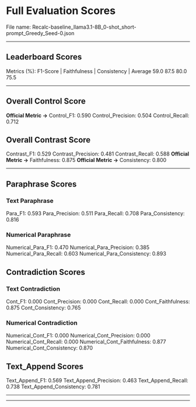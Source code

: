 # Full Evaluation Scores

File name: Recalc-baseline_llama3.1-8B_0-shot_short-prompt_Greedy_Seed-0.json


---

## Leaderboard Scores

Metrics (%): F1-Score | Faithfulness | Consistency | Average
                59.0        87.5          80.0        75.5

---

## Overall Control Score

**Official Metric ->** Control_F1: 0.590
Control_Precision: 0.504
Control_Recall: 0.712

## Overall Contrast Score

Contrast_F1: 0.529
Contrast_Precision: 0.481
Contrast_Recall: 0.588
**Official Metric ->** Faithfulness: 0.875
**Official Metric ->** Consistency: 0.800

---


## Paraphrase Scores


### Text Paraphrase

Para_F1: 0.593
Para_Precision: 0.511
Para_Recall: 0.708
Para_Consistency: 0.816


### Numerical Paraphrase

Numerical_Para_F1: 0.470
Numerical_Para_Precision: 0.385
Numerical_Para_Recall: 0.603
Numerical_Para_Consistency: 0.893


## Contradiction Scores


### Text Contradiction

Cont_F1: 0.000
Cont_Precision: 0.000
Cont_Recall: 0.000
Cont_Faithfulness: 0.875
Cont_Consistency: 0.765


### Numerical Contradiction

Numerical_Cont_F1: 0.000
Numerical_Cont_Precision: 0.000
Numerical_Cont_Recall: 0.000
Numerical_Cont_Faithfulness: 0.877
Numerical_Cont_Consistency: 0.870


## Text_Append Scores

Text_Append_F1: 0.569
Text_Append_Precision: 0.463
Text_Append_Recall: 0.738
Text_Append_Consistency: 0.781

---


---

